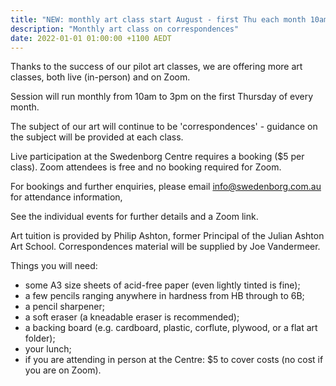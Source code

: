 ```yaml
---
title: "NEW: monthly art class start August - first Thu each month 10am-3pm"
description: "Monthly art class on correspondences"
date: 2022-01-01 01:00:00 +1100 AEDT
---
```


Thanks to the success of our pilot art classes, we are offering more art classes, both live (in-person) and on Zoom.

Session will run monthly from 10am to 3pm on the first Thursday of every month.

The subject of our art will continue to be 'correspondences' - guidance on the subject will be provided at each class.

Live participation at the Swedenborg Centre requires a booking ($5 per class). Zoom attendees is free and no booking required for Zoom.

For bookings and further enquiries, please email [info@swedenborg.com.au](mailto:info@swedenborg.com.au) for attendance information,

See the individual events for further details and a Zoom link.

Art tuition is provided by Philip Ashton, former Principal of the Julian Ashton Art School. Correspondences material will be supplied by Joe Vandermeer.

Things you will need:
- some A3 size sheets of acid-free paper (even lightly tinted is fine);
- a few pencils ranging anywhere in hardness from HB through to 6B;
- a pencil sharpener; 
- a soft eraser (a kneadable eraser is recommended); 
- a backing board (e.g. cardboard, plastic, corflute, plywood, or a flat art folder);
- your lunch;
- if you are attending in person at the Centre: $5 to cover costs (no cost if you are on Zoom).